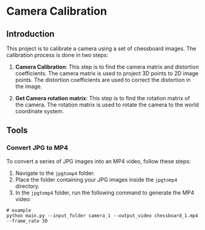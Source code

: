 # Camera Calibration

## Introduction
This project is to calibrate a camera using a set of chessboard images. The calibration process is done in two steps:

1. **Camera Calibration**: This step is to find the camera matrix and distortion coefficients. The camera matrix is used to project 3D points to 2D image points. The distortion coefficients are used to correct the distortion in the image.

2. **Get Camera rotation matrix**: This step is to find the rotation matrix of the camera. The rotation matrix is used to rotate the camera to the world coordinate system.

## Tools

### Convert JPG to MP4
To convert a series of JPG images into an MP4 video, follow these steps:

1. Navigate to the `jpgtomp4` folder.
2. Place the folder containing your JPG images inside the `jpgtomp4` directory.
3. In the `jpgtomp4` folder, run the following command to generate the MP4 video:
```
# example
python main.py --input_folder camera_1 --output_video chessboard_1.mp4 --frame_rate 30
```